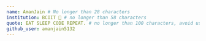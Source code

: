 ```yaml
---
name: AmanJain # No longer than 28 characters
institution: BCIIT 🚩 # no longer than 58 characters
quote: EAT SLEEP CODE REPEAT. # no longer than 100 characters, avoid using quotes(") to guarantee the format remains the same.
github_user: amanjain5132
---
```

